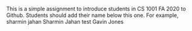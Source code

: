 This is a simple assignment to introduce students in CS 1001 FA 2020 to Github. Students should add their name below this one. For example,
sharmin jahan
Sharmin Jahan test
Gavin Jones
